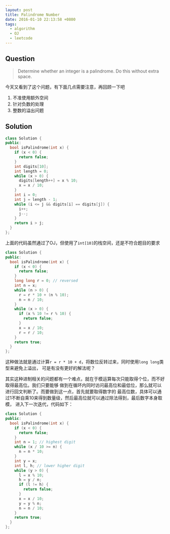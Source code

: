 ```yaml
---
layout: post
title: Palindrome Number
date: 2016-01-10 22:13:58 +0800
tags:
  - algorithm
  - OJ
  - leetcode
---
```


Question
--------

> Determine whether an integer is a palindrome. Do this without extra space.

今天又看到了这个问题，有下面几点需要注意，再回顾一下吧
1. 不准使用额外空间
2. 针对负数的处理
3. 整数的溢出问题

Solution
--------

```cpp
class Solution {
public:
  bool isPalindrome(int x) {
    if (x < 0) {
      return false;
    }
    int digits[10];
    int length = 0;
    while (x > 0) {
      digits[length++] = x % 10;
      x = x / 10;
    }
    int i = 0;
    int j = length - 1;
    while (i <= j && digits[i] == digits[j]) {
      i++;
      j--;
    }
    return i > j;
  }
};
```

上面的代码虽然通过了OJ，但使用了`int[10]`的栈空间，还是不符合题目的要求

```cpp
class Solution {
public:
  bool isPalindrome(int x) {
    if (x < 0) {
      return false;
    }
    long long r = 0; // reversed
    int n = x;
    while (n > 0) {
      r = r * 10 + (n % 10);
      n = n / 10;
    }
    while (x > 0) {
      if (x % 10 != r % 10) {
        return false;
      }
      x = x / 10;
      r = r / 10;
    }
    return true;
  }
};
```

这种做法就是通过计算`r = r * 10 + d`，将数位反转过来，同时使用`long long`类型来避免上溢出，
可是有没有更好的解法呢？

其实这种进制相关的问题都有一个难点，就在于模运算每次只能取得个位，而不好取得最高位。我们只要能够
做到在循环内同时访问最高位和最低位，那么就可以进行回文判断了。而要做到这一点，首先就要取得数字的
最高位数，具体可以通过1不断自乘10来得到数量级，然后最高位就可以通过除法得到，最后数字本身取模，
进入下一次迭代，代码如下：

```cpp
class Solution {
public:
  bool isPalindrome(int x) {
    if (x < 0) {
      return false;
    }
    int n = 1; // highest digit
    while (x / 10 >= n) {
      n = n * 10;
    }
    int y = x;
    int l, h; // lower higher digit
    while (y > 0) {
      l = x % 10;
      h = y / n;
      if (l != h) {
        return false;
      }
      x = x / 10;
      y = y % n;
      n = n / 10;
    }
    return true;
  }
};
```
